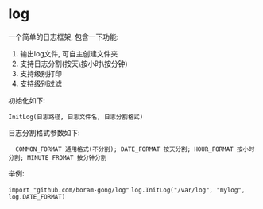# log
一个简单的日志框架, 包含一下功能:
1. 输出log文件, 可自主创建文件夹
2. 支持日志分割(按天\按小时\按分钟)
3. 支持级别打印
4. 支持级别过滤

初始化如下:

`InitLog(日志路径, 日志文件名, 日志分割格式)`

日志分割格式参数如下:

 `	COMMON_FORMAT 通用格式(不分割); DATE_FORMAT 按天分割; HOUR_FORMAT 按小时分割; MINUTE_FROMAT 按分钟分割`
 
 举例:
 
 `import "github.com/boram-gong/log"`
 `log.InitLog("/var/log", "mylog", log.DATE_FORMAT)`



